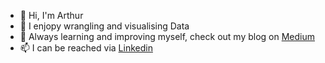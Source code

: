 - 👋 Hi, I'm Arthur 
- 👀 I enjopy wrangling and visualising Data
- 🌱 Always learning and improving myself, check out my blog on <a href= "https://medium.com/@arthuruchebo2">Medium</a>
- 📫 I can be reached via <a href= "https://www.linkedin.com/in/arthuruchebo/">Linkedin</a>

<!---
arthuruchebo/arthuruchebo is a ✨ special ✨ repository because its `README.md` (this file) appears on your GitHub profile.
You can click the Preview link to take a look at your changes.
--->
